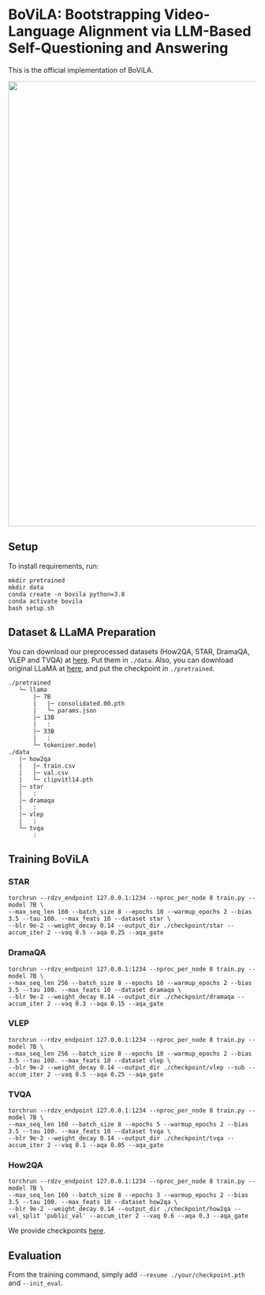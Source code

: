 # BoViLA: Bootstrapping Video-Language Alignment via LLM-Based Self-Questioning and Answering

This is the official implementation of BoViLA.

<div align="center">
  <img src="asset/main.png" width="900px" />
</div>

## Setup
To install requirements, run:
```
mkdir pretrained
mkdir data
conda create -n bovila python=3.8
conda activate bovila
bash setup.sh
```

## Dataset & LLaMA Preparation

You can download our preprocessed datasets (How2QA, STAR, DramaQA, VLEP and TVQA) at [here](https://drive.google.com/drive/folders/1ED2VcFSxRW9aFIP2WdGDgLddNTyEVrE5?usp=sharing). Put them in ```./data```. Also, you can download original LLaMA at [here](https://github.com/facebookresearch/llama/tree/llama_v1), and put the checkpoint in ```./pretrained```.

```
./pretrained
   └─ llama
       |─ 7B
       |   |─ consolidated.00.pth
       |   └─ params.json
       |─ 13B
       |   :
       |─ 33B
       |   :
       └─ tokenizer.model
./data
   |─ how2qa
   |   |─ train.csv
   |   |─ val.csv
   |   └─ clipvitl14.pth
   |─ star
   |   :
   |─ dramaqa
   |   :
   |─ vlep
   |   :
   └─ tvqa
       :
```

## Training BoViLA

### STAR

```
torchrun --rdzv_endpoint 127.0.0.1:1234 --nproc_per_node 8 train.py --model 7B \
--max_seq_len 160 --batch_size 8 --epochs 10 --warmup_epochs 2 --bias 3.5 --tau 100. --max_feats 10 --dataset star \
--blr 9e-2 --weight_decay 0.14 --output_dir ./checkpoint/star --accum_iter 2 --vaq 0.5 --aqa 0.25 --aqa_gate
```

### DramaQA

```
torchrun --rdzv_endpoint 127.0.0.1:1234 --nproc_per_node 8 train.py --model 7B \
--max_seq_len 256 --batch_size 8 --epochs 10 --warmup_epochs 2 --bias 3.5 --tau 100. --max_feats 10 --dataset dramaqa \
--blr 9e-2 --weight_decay 0.14 --output_dir ./checkpoint/dramaqa --accum_iter 2 --vaq 0.3 --aqa 0.15 --aqa_gate
```

### VLEP

```
torchrun --rdzv_endpoint 127.0.0.1:1234 --nproc_per_node 8 train.py --model 7B \
--max_seq_len 256 --batch_size 8 --epochs 10 --warmup_epochs 2 --bias 3.5 --tau 100. --max_feats 10 --dataset vlep \
--blr 9e-2 --weight_decay 0.14 --output_dir ./checkpoint/vlep --sub --accum_iter 2 --vaq 0.5 --aqa 0.25 --aqa_gate
```

### TVQA

```
torchrun --rdzv_endpoint 127.0.0.1:1234 --nproc_per_node 8 train.py --model 7B \
--max_seq_len 160 --batch_size 8 --epochs 5 --warmup_epochs 2 --bias 3.5 --tau 100. --max_feats 10 --dataset tvqa \
--blr 9e-2 --weight_decay 0.14 --output_dir ./checkpoint/tvqa --accum_iter 2 --vaq 0.1 --aqa 0.05 --aqa_gate
```

### How2QA

```
torchrun --rdzv_endpoint 127.0.0.1:1234 --nproc_per_node 8 train.py --model 7B \
--max_seq_len 160 --batch_size 8 --epochs 3 --warmup_epochs 2 --bias 3.5 --tau 100. --max_feats 10 --dataset how2qa \
--blr 9e-2 --weight_decay 0.14 --output_dir ./checkpoint/how2qa --val_split 'public_val' --accum_iter 2 --vaq 0.6 --aqa 0.3 --aqa_gate
```

We provide checkpoints [here](https://huggingface.co/AInsabsw/BoViLA).
## Evaluation
From the training command, simply add ```--resume ./your/checkpoint.pth``` and ```--init_eval```.

